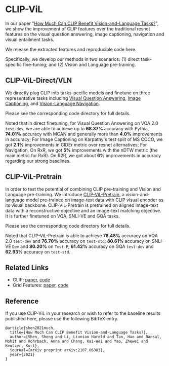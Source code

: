 # CLIP-ViL

In our paper "[How Much Can CLIP Benefit Vision-and-Language Tasks?](https://arxiv.org/abs/2107.06383)", we show the improvement of CLIP features
over the traditional resnet features on the visual question answering, image captioning, navigation and visual entailment tasks.

We release the extracted features and reproducible code here.

Specifically, we develop our methods in two scenarios: (1) direct task-specific fine-tuning; and (2) Vision and Language pre-training. 

## CLIP-ViL-Direct/VLN
We directly plug CLIP into tasks-pecific models and finetune on three representative tasks including [Visual
Question Answering](https://github.com/clip-vil/CLIP-ViL/tree/master/CLIP-ViL-Direct/vqa), [Image Captioning](https://github.com/clip-vil/CLIP-ViL/tree/master/CLIP-ViL-Direct/caption), and [Vision-Language Navigation](https://github.com/clip-vil/CLIP-ViL/tree/master/CLIP-ViL-VLN). 

Please see the corresponding code directory for full details. 

Noted that in direct finetuning, for Visual Question Answering on VQA 2.0 `test-dev`, we are able to achieve up to **68.37%** accuracy with Pythia, **74.01%** accuracy with MCAN and generally more than **4.0%** improvements in accuracy; 
For Image Captioning on Karpathy's test split of MS COCO, we got **2.1%** improvements in CIDEr metric over resnet alternatives; 
For Navigation, On RxR, we got **5%** improvements with the nDTW metric (the main metric for RxR). On R2R, we got about **6%** improvements in accuracy regarding our strong baselines. 


## CLIP-ViL-Pretrain
In order to test the potential of combining CLIP pre-training and Vision and Language pre-training. We introduce [CLIP-ViL-Pretrain](https://github.com/clip-vil/CLIP-ViL/tree/master/CLIP-ViL-Pretrain), a vision-and-language model
pre-trained on image-text data with CLIP visual encoder as its visual backbone. CLIP-ViL-Pretrain is pretrained on aligned image-text data with a reconstructive objective and an image-text matching objective. It is further finetuned on VQA, SNLI-VE and GQA tasks. 

Please see the corresponding code directory for full details. 

Noted that CLIP-ViL-Pretrain is able to achieve **76.48%** accuracy on VQA 2.0 `test-dev` and **76.70%** accuracy on `test-std`;  **80.61%** accuracy on SNLI-VE `Dev` and **80.20%** on `Test-P`; **61.42%**  accuracy on GQA `test-dev` and **62.93%** accuracy on `test-std`. 


## Related Links
- CLIP: [paper](https://github.com/openai/CLIP), [code](https://github.com/openai/CLIP)
- Grid Features: [paper](https://arxiv.org/abs/2001.03615), [code](https://github.com/facebookresearch/grid-feats-vqa)

## Reference
If you use CLIP-ViL in your research or wish to refer to the baseline results published here, 
please use the following BibTeX entry. 

```shell
@article{shen2021much,
  title={How Much Can CLIP Benefit Vision-and-Language Tasks?},
  author={Shen, Sheng and Li, Liunian Harold and Tan, Hao and Bansal, Mohit and Rohrbach, Anna and Chang, Kai-Wei and Yao, Zhewei and Keutzer, Kurt},
  journal={arXiv preprint arXiv:2107.06383},
  year={2021}
}
```
